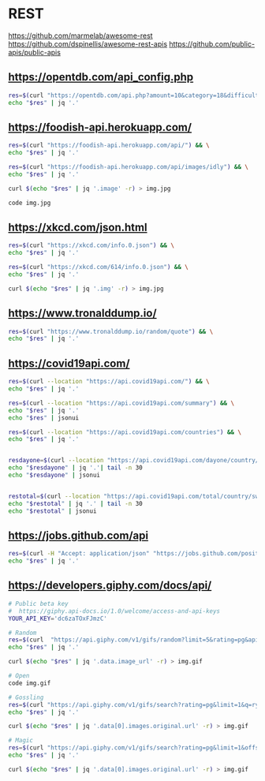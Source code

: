 # REST

https://github.com/marmelab/awesome-rest
https://github.com/dspinellis/awesome-rest-apis
https://github.com/public-apis/public-apis

## https://opentdb.com/api_config.php

```sh
res=$(curl "https://opentdb.com/api.php?amount=10&category=18&difficulty=medium&type=boolean") && \
echo "$res" | jq '.'
```

## https://foodish-api.herokuapp.com/

```sh
res=$(curl "https://foodish-api.herokuapp.com/api/") && \
echo "$res" | jq '.'

res=$(curl "https://foodish-api.herokuapp.com/api/images/idly") && \
echo "$res" | jq '.'

curl $(echo "$res" | jq '.image' -r) > img.jpg

code img.jpg
```

## https://xkcd.com/json.html

```sh
res=$(curl "https://xkcd.com/info.0.json") && \
echo "$res" | jq '.'

res=$(curl "https://xkcd.com/614/info.0.json") && \
echo "$res" | jq '.'

curl $(echo "$res" | jq '.img' -r) > img.jpg
```

## https://www.tronalddump.io/

```sh
res=$(curl "https://www.tronalddump.io/random/quote") && \
echo "$res" | jq '.'
```

## https://covid19api.com/

```sh
res=$(curl --location "https://api.covid19api.com/") && \
echo "$res" | jq '.'

res=$(curl --location "https://api.covid19api.com/summary") && \
echo "$res" | jq '.'
echo "$res" | jsonui

res=$(curl --location "https://api.covid19api.com/countries") && \
echo "$res" | jq '.'


resdayone=$(curl --location "https://api.covid19api.com/dayone/country/sweden") && \
echo "$resdayone" | jq '.'| tail -n 30
echo "$resdayone" | jsonui


restotal=$(curl --location "https://api.covid19api.com/total/country/sweden") && \
echo "$restotal" | jq '.' | tail -n 30
echo "$restotal" | jsonui

```

## https://jobs.github.com/api

```sh
res=$(curl -H "Accept: application/json" "https://jobs.github.com/positions?location=uk&search=java&full_time=true") && \
echo "$res" | jq '.'
```

## https://developers.giphy.com/docs/api/

```sh
# Public beta key
#  https://giphy.api-docs.io/1.0/welcome/access-and-api-keys
YOUR_API_KEY='dc6zaTOxFJmzC'

# Random
res=$(curl  "https://api.giphy.com/v1/gifs/random?limit=5&rating=pg&api_key=$YOUR_API_KEY") && \
echo "$res" | jq '.'

curl $(echo "$res" | jq '.data.image_url' -r) > img.gif

# Open
code img.gif

# Gossling
res=$(curl "https://api.giphy.com/v1/gifs/search?rating=pg&limit=1&q=ryan+gossling&api_key=$YOUR_API_KEY") && \
echo "$res" | jq '.'

curl $(echo "$res" | jq '.data[0].images.original.url' -r) > img.gif

# Magic
res=$(curl "https://api.giphy.com/v1/gifs/search?rating=pg&limit=1&offset=1&q=magic&api_key=$YOUR_API_KEY") && \
echo "$res" | jq '.'

curl $(echo "$res" | jq '.data[0].images.original.url' -r) > img.gif
```
